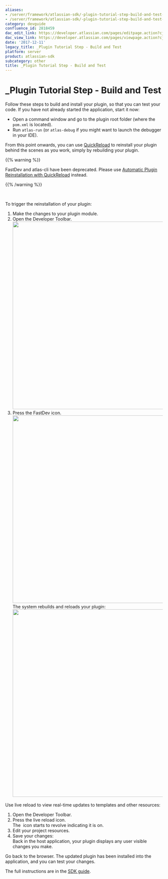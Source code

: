 ```yaml
---
aliases:
- /server/framework/atlassian-sdk/-plugin-tutorial-step-build-and-test-2818459.html
- /server/framework/atlassian-sdk/-plugin-tutorial-step-build-and-test-2818459.md
category: devguide
confluence_id: 2818459
dac_edit_link: https://developer.atlassian.com/pages/editpage.action?cjm=wozere&pageId=2818459
dac_view_link: https://developer.atlassian.com/pages/viewpage.action?cjm=wozere&pageId=2818459
date: '2017-12-11'
legacy_title: _Plugin Tutorial Step - Build and Test
platform: server
product: atlassian-sdk
subcategory: other
title: _Plugin Tutorial Step - Build and Test
---
```

# \_Plugin Tutorial Step - Build and Test

Follow these steps to build and install your plugin, so that you can test your code. If you have not already started the application, start it now:

-   Open a command window and go to the plugin root folder (where the `pom.xml` is located).
-   Run `atlas-run` (or `atlas-debug` if you might want to launch the debugger in your IDE).

From this point onwards, you can use [QuickReload](https://developer.atlassian.com/docs/developer-tools/automatic-plugin-reinstallation-with-quickreload) to reinstall your plugin behind the scenes as you work, simply by rebuilding your plugin.

{{% warning %}}

FastDev and atlas-cli have been deprecated. Please use [Automatic Plugin Reinstallation with QuickReload](https://developer.atlassian.com/docs/developer-tools/automatic-plugin-reinstallation-with-quickreload) instead.

{{% /warning %}}

 

To trigger the reinstallation of your plugin:

1.  Make the changes to your plugin module.
2.  Open the Developer Toolbar.  
    <img src="/server/framework/atlassian-sdk/images/fastdev1.png" width="600" />
3.  Press the FastDev icon.  
    <img src="/server/framework/atlassian-sdk/images/fastdev2.png" width="600" />  
    The system rebuilds and reloads your plugin:  
    <img src="/server/framework/atlassian-sdk/images/fastdev3.png" width="600" />

Use live reload to view real-time updates to templates and other resources:

1.  Open the Developer Toolbar.
2.  Press the live reload icon.  
    The  icon starts to revolve indicating it is on.
3.  Edit your project resources.
4.  Save your changes:  
    Back in the host application, your plugin displays any user visible changes you make. 

Go back to the browser. The updated plugin has been installed into the application, and you can test your changes.

The full instructions are in the [SDK guide](/server/framework/atlassian-sdk/working-with-the-sdk).






